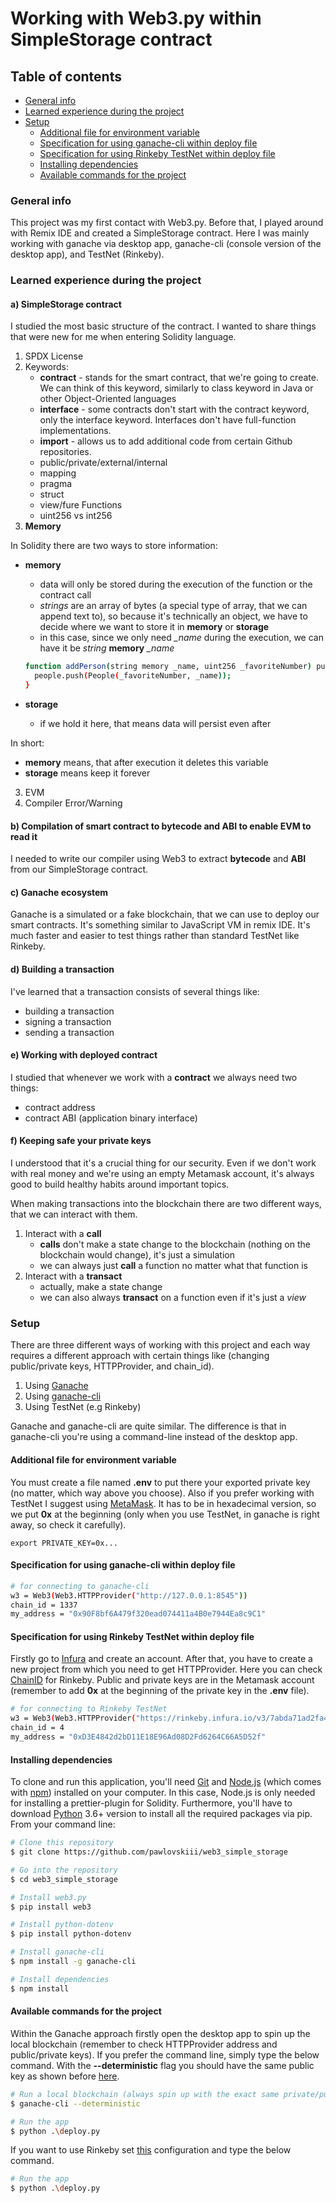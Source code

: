 # Working with Web3.py within SimpleStorage contract

## Table of contents

- [General info](#general-info)
- [Learned experience during the project](#learned-experience-during-the-project)
- [Setup](#setup)
  - [Additional file for environment variable](#additional-file-for-environment-variable)
  - [Specification for using ganache-cli within deploy file](#specification-for-using-ganache-cli-within-deploy-file)
  - [Specification for using Rinkeby TestNet within deploy file](#specification-for-using-rinkeby-testnet-within-deploy-file)
  - [Installing dependencies](#installing-dependencies)
  - [Available commands for the project](#available-commands-for-the-project)

### General info

This project was my first contact with Web3.py. Before that, I played around with Remix IDE and created a SimpleStorage contract. Here I was mainly working with ganache via desktop app, ganache-cli (console version of the desktop app), and TestNet (Rinkeby).

### Learned experience during the project

#### a) SimpleStorage contract

I studied the most basic structure of the contract. I wanted to share things that were new for me when entering Solidity language.

1. SPDX License
2. Keywords:
   - **contract** - stands for the smart contract, that we're going to create. We can think of this keyword, similarly to class keyword in Java or other Object-Oriented languages
   - **interface** - some contracts don't start with the contract keyword, only the interface keyword. Interfaces don't have full-function implementations.
   - **import** - allows us to add additional code from certain Github repositories.
   - public/private/external/internal
   - mapping
   - pragma
   - struct
   - view/fure Functions
   - uint256 vs int256
3. **Memory**

In Solidity there are two ways to store information:

- **memory**
  - data will only be stored during the execution of the function or the contract call
  - _strings_ are an array of bytes (a special type of array, that we can append text to), so because it's technically an object, we have to decide where we want to store it in **memory** or **storage**
  - in this case, since we only need _\_name_ during the execution, we can have it be _string_ **memory** _\_name_
  ```bash
  function addPerson(string memory _name, uint256 _favoriteNumber) public {
    people.push(People(_favoriteNumber, _name));
  }
  ```
- **storage**

  - if we hold it here, that means data will persist even after

In short:

- **memory** means, that after execution it deletes this variable
- **storage** means keep it forever

3. EVM
4. Compiler Error/Warning

#### b) Compilation of smart contract to **bytecode** and **ABI** to enable EVM to read it

I needed to write our compiler using Web3 to extract **bytecode** and **ABI** from our SimpleStorage contract.

#### c) Ganache ecosystem

Ganache is a simulated or a fake blockchain, that we can use to deploy our smart contracts. It's something similar to JavaScript VM in remix IDE. It's much faster and easier to test things rather than standard TestNet like Rinkeby.

#### d) Building a transaction

I've learned that a transaction consists of several things like:

- building a transaction
- signing a transaction
- sending a transaction

#### e) Working with deployed contract

I studied that whenever we work with a **contract** we always need two things:

- contract address
- contract ABI (application binary interface)

#### f) Keeping safe your private keys

I understood that it's a crucial thing for our security. Even if we don't work with real money and we're using an empty Metamask account, it's always good to build healthy habits around important topics.

When making transactions into the blockchain there are two different ways, that we can interact with them.

1. Interact with a **call**
   - **calls** don't make a state change to the blockchain (nothing on the blockchain would change), it's just a simulation
   - we can always just **call** a function no matter what that function is
2. Interact with a **transact**
   - actually, make a state change
   - we can also always **transact** on a function even if it's just a _view_

### Setup

There are three different ways of working with this project and each way requires a different approach with certain things like (changing public/private keys, HTTPProvider, and chain_id).

1. Using [Ganache](https://trufflesuite.com/ganache/index.html)
2. Using [ganache-cli](https://www.npmjs.com/package/ganache-cli)
3. Using TestNet (e.g Rinkeby)

Ganache and ganache-cli are quite similar. The difference is that in ganache-cli you're using a command-line instead of the desktop app.

#### Additional file for environment variable

You must create a file named **.env** to put there your exported private key (no matter, which way above you choose). Also if you prefer working with TestNet I suggest using [MetaMask](https://metamask.io/). It has to be in hexadecimal version, so we put **0x** at the beginning (only when you use TestNet, in ganache is right away, so check it carefully).

```
export PRIVATE_KEY=0x...
```

#### Specification for using ganache-cli within deploy file

```bash
# for connecting to ganache-cli
w3 = Web3(Web3.HTTPProvider("http://127.0.0.1:8545"))
chain_id = 1337
my_address = "0x90F8bf6A479f320ead074411a4B0e7944Ea8c9C1"
```

#### Specification for using Rinkeby TestNet within deploy file

Firstly go to [Infura](https://infura.io/) and create an account. After that, you have to create a new project from which you need to get HTTPProvider. Here you can check [ChainID](https://chainlist.org/) for Rinkeby. Public and private keys are in the Metamask account (remember to add **0x** at the beginning of the private key in the **.env** file).

```bash
# for connecting to Rinkeby TestNet
w3 = Web3(Web3.HTTPProvider("https://rinkeby.infura.io/v3/7abda71ad2fa49b18ca946c72c6b558a"))
chain_id = 4
my_address = "0xD3E4842d2bD11E18E96Ad08D2Fd6264C66A5D52f"
```

#### Installing dependencies

To clone and run this application, you'll need [Git](https://git-scm.com) and [Node.js](https://nodejs.org/en/download/) (which comes with [npm](http://npmjs.com)) installed on your computer. In this case, Node.js is only needed for installing a prettier-plugin for Solidity. Furthermore, you'll have to download [Python](https://www.python.org/downloads/) 3.6+ version to install all the required packages via pip. From your command line:

```bash
# Clone this repository
$ git clone https://github.com/pawlovskiii/web3_simple_storage

# Go into the repository
$ cd web3_simple_storage

# Install web3.py
$ pip install web3

# Install python-dotenv
$ pip install python-dotenv

# Install ganache-cli
$ npm install -g ganache-cli

# Install dependencies
$ npm install
```

#### Available commands for the project

Within the Ganache approach firstly open the desktop app to spin up the local blockchain (remember to check HTTPProvider address and public/private keys). If you prefer the command line, simply type the below command. With the **--deterministic** flag you should have the same public key as shown before [here](#specification-for-using-ganache-cli-within-deploy-file).

```bash
# Run a local blockchain (always spin up with the exact same private/public keys)
$ ganache-cli --deterministic

# Run the app
$ python .\deploy.py
```

If you want to use Rinkeby set [this](#specification-for-using-rinkeby-testnet-within-deploy-file) configuration and type the below command.

```bash
# Run the app
$ python .\deploy.py
```
